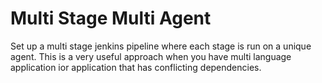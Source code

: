 # Multi Stage Multi Agent

Set up a multi stage jenkins pipeline where each stage is run on a unique agent. This is a very useful approach when you have multi language application
ior application that has conflicting dependencies.
